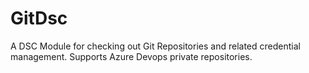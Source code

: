 # GitDsc
A DSC Module for checking out Git Repositories and related credential management. Supports Azure Devops private repositories.
